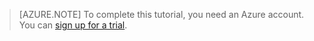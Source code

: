 > [AZURE.NOTE] To complete this tutorial, you need an Azure account. You can <a href="/pricing/1rmb-trial/" target="_blank">sign up for a trial</a>.
